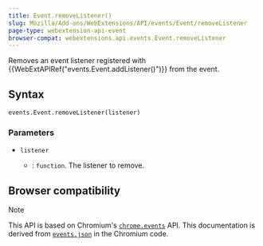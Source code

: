 ```yaml
---
title: Event.removeListener()
slug: Mozilla/Add-ons/WebExtensions/API/events/Event/removeListener
page-type: webextension-api-event
browser-compat: webextensions.api.events.Event.removeListener
---
```




Removes an event listener registered with {{WebExtAPIRef("events.Event.addListener()")}} from the event.

## Syntax

```js-nolint
events.Event.removeListener(listener)
```

### Parameters

- `listener`

  - : `function`. The listener to remove.

## Browser compatibility



> [!NOTE]
> This API is based on Chromium's [`chrome.events`](https://developer.chrome.com/docs/extensions/reference/api/events#method-Event-removeListener) API. This documentation is derived from [`events.json`](https://chromium.googlesource.com/chromium/src/+/master/extensions/common/api/events.json) in the Chromium code.

<!--
// Copyright 2015 The Chromium Authors. All rights reserved.
//
// Redistribution and use in source and binary forms, with or without
// modification, are permitted provided that the following conditions are
// met:
//
//    * Redistributions of source code must retain the above copyright
// notice, this list of conditions and the following disclaimer.
//    * Redistributions in binary form must reproduce the above
// copyright notice, this list of conditions and the following disclaimer
// in the documentation and/or other materials provided with the
// distribution.
//    * Neither the name of Google Inc. nor the names of its
// contributors may be used to endorse or promote products derived from
// this software without specific prior written permission.
//
// THIS SOFTWARE IS PROVIDED BY THE COPYRIGHT HOLDERS AND CONTRIBUTORS
// "AS IS" AND ANY EXPRESS OR IMPLIED WARRANTIES, INCLUDING, BUT NOT
// LIMITED TO, THE IMPLIED WARRANTIES OF MERCHANTABILITY AND FITNESS FOR
// A PARTICULAR PURPOSE ARE DISCLAIMED. IN NO EVENT SHALL THE COPYRIGHT
// OWNER OR CONTRIBUTORS BE LIABLE FOR ANY DIRECT, INDIRECT, INCIDENTAL,
// SPECIAL, EXEMPLARY, OR CONSEQUENTIAL DAMAGES (INCLUDING, BUT NOT
// LIMITED TO, PROCUREMENT OF SUBSTITUTE GOODS OR SERVICES; LOSS OF USE,
// DATA, OR PROFITS; OR BUSINESS INTERRUPTION) HOWEVER CAUSED AND ON ANY
// THEORY OF LIABILITY, WHETHER IN CONTRACT, STRICT LIABILITY, OR TORT
// (INCLUDING NEGLIGENCE OR OTHERWISE) ARISING IN ANY WAY OUT OF THE USE
// OF THIS SOFTWARE, EVEN IF ADVISED OF THE POSSIBILITY OF SUCH DAMAGE.
-->
